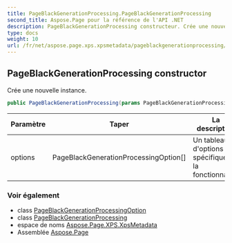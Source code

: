 ```yaml
---
title: PageBlackGenerationProcessing.PageBlackGenerationProcessing
second_title: Aspose.Page pour la référence de l'API .NET
description: PageBlackGenerationProcessing constructeur. Crée une nouvelle instance.
type: docs
weight: 10
url: /fr/net/aspose.page.xps.xpsmetadata/pageblackgenerationprocessing/pageblackgenerationprocessing/
---
```

## PageBlackGenerationProcessing constructor

Crée une nouvelle instance.

```csharp
public PageBlackGenerationProcessing(params PageBlackGenerationProcessingOption[] options)
```

| Paramètre | Taper | La description |
| --- | --- | --- |
| options | PageBlackGenerationProcessingOption[] | Un tableau d'options spécifiques à la fonctionnalité. |

### Voir également

* class [PageBlackGenerationProcessingOption](../../pageblackgenerationprocessing.pageblackgenerationprocessingoption/)
* class [PageBlackGenerationProcessing](../)
* espace de noms [Aspose.Page.XPS.XpsMetadata](../../pageblackgenerationprocessing/)
* Assemblée [Aspose.Page](../../../)


